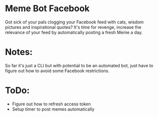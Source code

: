 Meme Bot Facebook
=========

Got sick of your pals clogging your Facebook feed with cats, wisdom pictures and inspirational quotes? It's time for revenge, increase the relevance of your feed by automatically posting a fresh Meme a day.

Notes:
=========

So far it's just a CLI but with potential to be an automated bot, just have to figure out how to avoid some Facebook restrictions.

ToDo:
=========

* Figure out how to refresh access token
* Setup timer to post memes automatically
